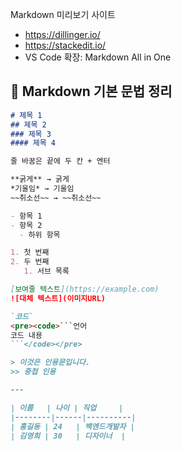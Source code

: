 Markdown 미리보기 사이트
- https://dillinger.io/
- https://stackedit.io/
- VS Code 확장: Markdown All in One

## 📑 Markdown 기본 문법 정리
```markdown
# 제목 1
## 제목 2
### 제목 3
#### 제목 4

줄 바꿈은 끝에 두 칸 + 엔터

**굵게** → 굵게  
*기울임* → 기울임  
~~취소선~~ → ~~취소선~~

- 항목 1
- 항목 2
  - 하위 항목

1. 첫 번째
2. 두 번째
   1. 서브 목록

[보여줄 텍스트](https://example.com)
![대체 텍스트](이미지URL)

`코드`
<pre><code>```언어
코드 내용
```</code></pre>

> 이것은 인용문입니다.
>> 중첩 인용

---

| 이름   | 나이 | 직업     |
|--------|------|----------|
| 홍길동 | 24   | 백엔드개발자 |
| 김영희 | 30   | 디자이너  |
```
